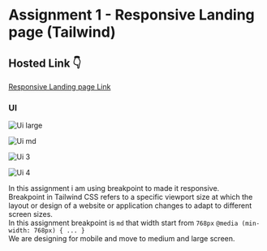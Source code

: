 # Assignment 1 - Responsive Landing page (Tailwind)

## Hosted Link 👇

[Responsive Landing page Link](https://ugamraj.github.io/Tailwind-project/Assignment%201%20-%20Responsive%20Landing%20page/)

### UI

![Ui large](https://github.com/UgamRaj/Tailwind-project/assets/124122714/50bcbf50-5c89-4636-aabf-35275f1d17b2)

![Ui md](https://github.com/UgamRaj/Tailwind-project/assets/124122714/9e357b38-6967-4f03-8a3c-0d9e30063682)

![Ui 3](https://github.com/UgamRaj/Tailwind-project/assets/124122714/bb6f67e0-0a9a-4541-8e6c-d045477b8c57)

![Ui 4](https://github.com/UgamRaj/Tailwind-project/assets/124122714/3756984d-8fc2-4333-abb9-125c097bca15)

In this assignment i am using breakpoint to made it responsive.<br/>
Breakpoint in Tailwind CSS refers to a specific viewport size at which the layout or design of a website or application changes to adapt to different screen sizes. <br/>
In this assignment breakpoint is `md` that width start from	`768px`	`@media (min-width: 768px) { ... }`<br/>
We are designing for mobile and move to medium and large screen.
